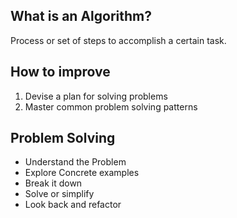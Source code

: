 ## What is an Algorithm?
Process or set of steps to accomplish a certain task.

## How to improve
1. Devise a plan for solving problems
2. Master common problem solving patterns

## Problem Solving
- Understand the Problem
- Explore Concrete examples
- Break it down
- Solve or simplify
- Look back and refactor
